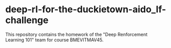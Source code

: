 # deep-rl-for-the-duckietown-aido_lf-challenge
This repository contains the homework of the "Deep Renforcement Learning 101" team for course BMEVITMAV45.
